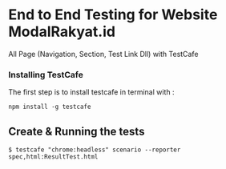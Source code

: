 # End to End Testing for Website ModalRakyat.id

All Page (Navigation, Section, Test Link Dll) with TestCafe

### Installing TestCafe

The first step is to install testcafe in terminal with : 

```
npm install -g testcafe
```

## Create & Running the tests
```
$ testcafe "chrome:headless" scenario --reporter spec,html:ResultTest.html
```
